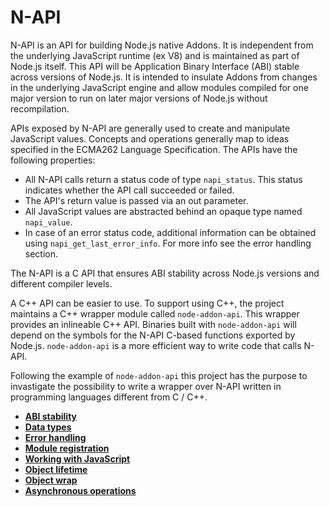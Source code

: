 # N-API

N-API is an API for building Node.js native Addons. It is independent from the underlying JavaScript runtime (ex V8) and is 
maintained as part of Node.js itself. This API will be Application Binary Interface (ABI) stable across versions of Node.js. 
It is intended to insulate Addons from changes in the underlying JavaScript engine and allow modules compiled for one major 
version to run on later major versions of Node.js without recompilation. 

APIs exposed by N-API are generally used to create and manipulate JavaScript values. Concepts and operations generally map 
to ideas specified in the ECMA262 Language Specification. The APIs have the following properties:

- All N-API calls return a status code of type `napi_status`. This status indicates whether the API call succeeded or failed.
- The API's return value is passed via an out parameter.
- All JavaScript values are abstracted behind an opaque type named `napi_value`.
- In case of an error status code, additional information can be obtained using `napi_get_last_error_info`. For more info see 
the error handling section.

The N-API is a C API that ensures ABI stability across Node.js versions and different compiler levels. 

A C++ API can be easier to use. To support using C++, the project maintains a C++ wrapper module called `node-addon-api`. 
This wrapper provides an inlineable C++ API. Binaries built with `node-addon-api` will depend on the symbols for the N-API 
C-based functions exported by Node.js. `node-addon-api` is a more efficient way to write code that calls N-API. 

Following the example of `node-addon-api` this project has the purpose to invastigate the possibility to write a wrapper over
N-API written in programming languages different from C / C++.
 
* **[ABI stability](/abi_stability.md)**
* **[Data types](/data_types.md)**
* **[Error handling](/error_handling.md)**
* **[Module registration](/module_registration.md)**
* **[Working with JavaScript](/working_with_javascript.md)**
* **[Object lifetime](/object_lifetime.md)**
* **[Object wrap](/object_wrap.md)**
* **[Asynchronous operations](/asynchronous_operations.md)**

